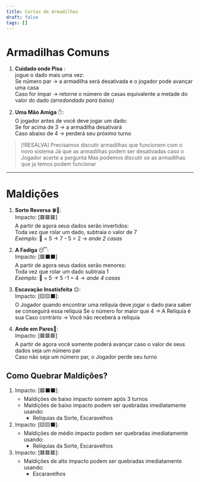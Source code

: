 ```yaml
---
title: Cartas de Armadilhas
draft: false
tags: []
---
```

# Armadilhas Comuns

1. **Cuidado onde Pisa** :  
	jogue o dado mais uma vez:  
		Se número par -> a armadilha será desativada e o jogador pode avançar uma casa  
		Caso for ímpar -> retorne o número de casas equivalente a metade do valor do dado _(arredondado para baixo)_  

3. **Uma Mão Amiga** ✋:  
	O jogador antes de você deve jogar um dado:  
		Se for acima de 3 -> a armadilha desativará  
		Caso abaixo de 4 -> perderá seu próximo turno  

>[!RESALVA]
>Precisamos discutir armadilhas que funcionem com o novo sistema
>Já que as armadilhas podem ser desativadas caso o Jogador acerte a pergunta
>Mas podemos discutir se as armadilhas que ja temos podem funcionar

---
# Maldições

1. **Sorte Reversa** 🍀🔄:  
	Impacto: \[🟥🟥🟥]  
		A partir de agora seus dados serão invertidos:  
		Toda vez que rolar um dado, subtraia o valor de 7  
			_Exemplo:_ 🎲 = 5 -> 7 - 5 = 2 -> _ande 2 casas_  

2. **A Fadiga** 😴:  
	Impacto: \[🟩⬛⬛]  
		A partir de agora seus dados serão menores:  
		Toda vez que rolar um dado subtraia 1  
			_Exemplo:_ 🎲 = 5 -> 5 -1 = 4 -> _ande 4 casas_  

3. **Escavação Insatisfeita** 😔:  
	Impacto: \[🟨🟨⬛]:  
		O Jogador quando encontrar uma relíquia deve jogar o dado para saber se conseguirá essa relíquia
		 Se o número for maior que 4 -> A Relíquia é sua
		 Caso contrário -> Você não receberá a relíquia

1. **Ande em Pares🤝**:  
	Impacto: \[🟥🟥🟥]  
		A partir de agora você somente poderá avançar caso o valor de seus dados seja um número par  
		Caso não seja um número par, o Jogador perde seu turno

## Como Quebrar Maldições?

1. Impacto: \[🟩⬛⬛]:
	- Maldições de baixo impacto somem após 3 turnos
	- Maldições de baixo impacto podem ser quebradas imediatamente usando:
		- Relíquias da Sorte, Escaravelhos
1. Impacto: \[🟨🟨⬛]:
	- Maldições de médio impacto podem ser quebradas imediatamente usando:
		- Relíquias da Sorte, Escaravelhos
3. Impacto: \[🟥🟥🟥]:
	- Maldições de alto impacto podem ser quebradas imediatamente usando:
		- Escaravelhos


